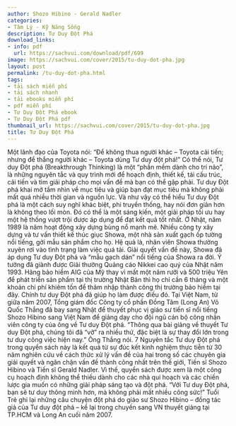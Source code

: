 ```yaml
---
author: Shozo Hibino - Gerald Nadler
categories:
- Tâm Lý - Kỹ Năng Sống
description: Tư Duy Đột Phá
download_links:
- info: pdf
  url: https://sachvui.com/download/pdf/699
image: https://sachvui.com/cover/2015/tu-duy-dot-pha.jpg
layout: post
permalink: /tu-duy-dot-pha.html
tags:
- tải sách miễn phí
- tải sách nhanh
- tải ebooks miễn phí
- pdf miễn phí
- Tư Duy Đột Phá ebook
- Tư Duy Đột Phá pdf
thumbnail_url: https://sachvui.com/cover/2015/tu-duy-dot-pha.jpg
title: Tư Duy Đột Phá
---
```


 <div class="item-desc text-justify"> Một lãnh đạo của Toyota nói: “Để không thua người khác – Toyota cải tiến; nhưng để thắng người khác – Toyota dùng Tư duy đột phá!” Có thể nói, Tư duy Đột phá (Breakthrough Thinking) là một “phần mềm dành cho trí não”, là những nguyên tắc và quy trình mới để hoạch định, thiết kế, tái cấu trúc, cải tiến và tìm giải pháp cho mọi vấn đề mà bạn có thể gặp phải. Tư duy Đột phá khai mở tầm nhìn về mục tiêu và giúp bạn đạt mục tiêu mà không phải mất quá nhiều thời gian và nguồn lực. Và như vậy có thể hiểu Tư duy Đột phá là một cách suy nghĩ khác biệt, phi truyền thống, hay nói đơn giản hơn là không theo lối mòn. Đó có thể là một sáng kiến, một giải pháp tối ưu hay một hệ thống vượt trội được áp dụng để đạt kết quả tốt nhất. Ở Nhật, năm 1989 là năm hoạt động xây dựng bùng nổ mạnh mẽ. Nhiều công ty xây dựng và tư vấn thiết kế thúc giục Showa, một nhà sản xuất gạch ốp tường nổi tiếng, gởi mẫu sản phẩm cho họ. Hệ quả là, nhân viên Showa thường xuyên rơi vào tình trạng làm việc quá tải. Giải quyết vấn đề này, Showa đã áp dụng Tư duy Đột phá và “mẫu gạch dán” nổi tiếng của Showa ra đời. Ý tưởng đã giành được Giải thưởng Quảng cáo Nikkei cao quý của Nhật năm 1993. Hãng bảo hiểm AIG của Mỹ thay vì mất một năm rưỡi và 500 triệu Yên để phát triển sản phẩm tại thị trường Nhật Bản thì họ chỉ cần 6 tháng và một khoản chi phí khiêm tốn để thâm nhập thành công thị trường bảo hiểm tại đây. Chính tư duy Đột phá đã giúp họ làm được điều đó. Tại Việt Nam, từ giữa năm 2007, Tổng giám đốc Công ty cổ phần Đồng Tâm (Long An) Võ Quốc Thắng đã bay sang Nhật để thuyết phục vị giáo sư tiến sĩ nổi tiếng Shozo Hibino sang Việt Nam để giảng dạy cho đội ngũ cán bộ công nhân viên công ty của ông về Tư duy Đột phá. “Thông qua bài giảng về thuyết Tư duy Đột phá, chúng tôi đã “vỡ” ra nhiều thứ, đặc biệt là sự thay đổi lớn trong tư duy công việc hiện nay.” Ông Thắng nói. 7 Nguyên tắc Tư duy Đột phá trong quyển sách này là kết quả từ sự đúc kết kinh nghiệm thực tiễn từ 30 năm nghiên cứu về cách thức xử lý vấn đề của hai trong số các chuyên gia giải quyết và ngăn chặn vấn đề thành công nhất trên thế giới, Tiến sĩ Shozo Hibino và Tiến sĩ Gerald Nadler. Vì thế, quyển sách được xem là một công cụ hoạch định không thể thiếu dành cho các nhà qui hoạch và các chiến lược gia muốn có những giải pháp sáng tạo và đột phá. “Với Tư duy Đột phá, bạn sẽ tư duy thông minh hơn, mà không phải mất nhiều công sức!” Tuổi Trẻ ghi lại những câu chuyện đột phá do giáo sư Shozo Hibino – đồng tác giả của Tư duy đột phá – kể lại trong chuyến sang VN thuyết giảng tại TP.HCM và Long An cuối năm 2007. </div>